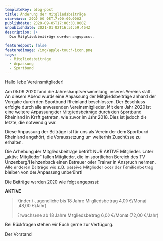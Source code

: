 ```yaml
---
templateKey: blog-post
title: Änderung der Mitgliedsbeiträge
startdate: 2020-09-05T17:00:00.000Z
publishdate: 2020-09-05T17:00:00.000Z
unpublishdate: 2021-01-02T16:51:59.464Z
description: |+
  Die Mitgliedsbeiträge wurden angepasst.

featuredpost: false
featuredimage: /img/apple-touch-icon.png
tags:
  - Mitgliedsbeiträge
  - Anpassung
  - Sportbund
---
```

Hallo liebe Vereinsmitglieder! 

Am 05.09.2020 fand die Jahreshauptversammlung unseres Vereins statt. An diesem Abend wurde eine Anpassung der Mitgliedsbeiträge anhand der Vorgabe durch den Sportbund Rheinland beschlossen. Der Beschluss erfolgte durch alle anwesenden Vereinsmitglieder.
Mit dem Jahr 2020 ist eine weitere Anpassung der Mitgliedsbeiträge durch den Sportbund Rheinland in Kraft getreten, wie zuvor im Jahr 2018. Dies ist jedoch die letzte, die notwendig war.

Diese Anpassung der Beiträge ist für uns als Verein der dem Sportbund Rheinland angehört, die Voraussetzung um weiterhin Zuschüsse zu erhalten.

Die Anhebung der Mitgliedsbeiträge betrifft NUR AKTIVE Mitglieder. Unter „aktive Mitglieder“ fallen Mitglieder, die im sportlichen Bereich des TV Unzenberg/Heinzenbach einen Betreuer oder Trainer in Anspruch nehmen. Alle anderen Beiträge wie z.B. passive Mitglieder oder der Familienbeitrag bleiben von der Anpassung unberührt!

Die Beiträge werden 2020 wie folgt angepasst:

**AKTIVE** 

> Kinder / Jugendliche bis 18 Jahre Mitgliedsbeitrag 4,00 €/Monat (48,00 €/Jahr) 
>
> Erwachsene ab 18 Jahre Mitgliedsbeitrag 6,00 €/Monat (72,00 €/Jahr)



Bei Rückfragen stehen wir Euch gerne zur Verfügung. 

Der Vorstand